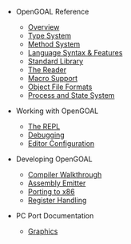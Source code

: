 - OpenGOAL Reference
  - [Overview](/README.md)
  - [Type System](/type_system.md)
  - [Method System](/method_system.md)
  - [Language Syntax & Features](/syntax.md)
  - [Standard Library](/lib.md)
  - [The Reader](/reader.md)
  - [Macro Support](/goos.md)
  - [Object File Formats](/object_file_formats.md)
  - [Process and State System](/process_and_state.md)

- Working with OpenGOAL
  - [The REPL](/repl.md)
  - [Debugging](/debugging.md)
  - [Editor Configuration](/editor_setup.md)

- Developing OpenGOAL
  - [Compiler Walkthrough](/compiler_example.md)
  - [Assembly Emitter](/asm_emitter.md)
  - [Porting to x86](/porting_to_x86.md)
  - [Register Handling](/registers.md)

- PC Port Documentation
  - [Graphics](/graphics.md)